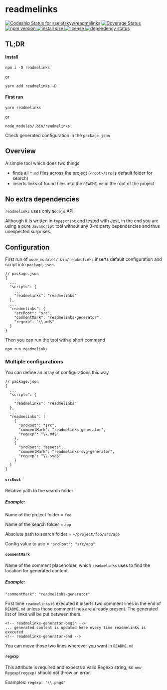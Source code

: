 
# readmelinks

<p>
  <a href='https://app.codeship.com/projects/404985'><img src='https://app.codeship.com/projects/adcb5e50-b9f4-0138-49d4-468ae6770853/status?branch=master' alt='Codeship Status for sseletskyy/readmelinks' /></a>
  <a href='https://coveralls.io/github/sseletskyy/readmelinks?branch=master'><img src='https://coveralls.io/repos/github/sseletskyy/readmelinks/badge.svg?branch=master' alt='Coverage Status' /></a>  
  <a href="https://www.npmjs.com/package/readmelinks">
    <img src="https://img.shields.io/npm/v/readmelinks.svg"
         alt="npm version">
  </a>
  <a href="https://packagephobia.now.sh/result?p=readmelinks">
    <img src="https://packagephobia.now.sh/badge?p=readmelinks"
         alt="install size">
  </a>
  <a href="https://github.com/sseletskyy/readmelinks/blob/master/LICENSE">
    <img src="https://img.shields.io/npm/l/readmelinks.svg"
         alt="license">
  </a>
  <a href="https://david-dm.org/sseletskyy/readmelinks">
    <img src="https://david-dm.org/sseletskyy/readmelinks/status.svg"
         alt="dependency status">
  </a>
</p>

## TL;DR

#### Install
```
npm i -D readmelinks
```
or
```
yarn add readmelinks -D
```
#### First run
```
yarn readmelinks
```

or

```
node_modules/.bin/readmelinks
```     

Check generated configuration in the `package.json`

## Overview
A simple tool which does two things
* finds all `*.md` files across the project (`<root>/src` is default folder for search)
* inserts links of found files into the `README.md` in the root of the project

## No extra dependencies
`readmelinks` uses only `Nodejs` API.

Although it is written in `typescript` and tested with Jest, in the end you are using a pure `Javascript` tool without any 3-rd party dependencies and thus unexpected surprises.

## Configuration
First run of `node_modules/.bin/readmelinks` inserts default configuration and script into `package.json`.

```
// package.json
{
  ...
  "scripts": {
    ...
    "readmelinks": "readmelinks"
  },
  ...    
  "readmelinks": {
    "srcRoot": "src",
    "commentMark": "readmelinks-generator",
    "regexp": "\\.md$"
  }
}
```
Then you can run the tool with a short command
```
npm run readmelinks
```
### Multiple configurations
You can define an array of configurations this way

```
// package.json
{
  ...
  "scripts": {
    ...
    "readmelinks": "readmelinks"
  },
  ...    
  "readmelinks": [
    {
      "srcRoot": "src",
      "commentMark": "readmelinks-generator",
      "regexp": "\\.md$"
    }, 
    {
      "srcRoot": "assets",
      "commentMark": "readmelinks-svg-generator",
      "regexp": "\\.svg$"
    }  
  ]
}
```


#### `srcRoot`
Relative path to the search folder

##### Example:

Name of the project folder = `foo`

Name of the search folder = `app`

Absolute path to search folder = `~/project/foo/src/app`

Config value to use = `"srcRoot": "src/app"`

#### `commentMark`
Name of the comment placeholder, which `readmelinks` 
uses to find the location for generated content.

##### Example:
 
`"commentMark": "readmelinks-generator"`

First time `readmelinks` is executed it inserts two comment lines in the end of `README.md`
unless those comment lines are already present.
The generated list of links will be put between them. 

```
<!-- readmelinks-generator-begin -->
... generated content is updated here every time readmelinks is executed
<!-- readmelinks-generator-end -->

```  

You can move those two lines wherever you want in `README.md`

#### `regexp`

This attribute is required and expects a valid Regexp string,
so `new Regexp(regexp)` should not throw an error.

Examples:
`regexp: "\\.png$"`

